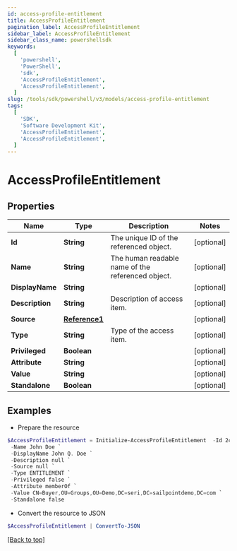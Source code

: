 ```yaml
---
id: access-profile-entitlement
title: AccessProfileEntitlement
pagination_label: AccessProfileEntitlement
sidebar_label: AccessProfileEntitlement
sidebar_class_name: powershellsdk
keywords:
  [
    'powershell',
    'PowerShell',
    'sdk',
    'AccessProfileEntitlement',
    'AccessProfileEntitlement',
  ]
slug: /tools/sdk/powershell/v3/models/access-profile-entitlement
tags:
  [
    'SDK',
    'Software Development Kit',
    'AccessProfileEntitlement',
    'AccessProfileEntitlement',
  ]
---
```


# AccessProfileEntitlement

## Properties

| Name | Type | Description | Notes |
| --- | --- | --- | --- |
| **Id** | **String** | The unique ID of the referenced object. | [optional] |
| **Name** | **String** | The human readable name of the referenced object. | [optional] |
| **DisplayName** | **String** |  | [optional] |
| **Description** | **String** | Description of access item. | [optional] |
| **Source** | [**Reference1**](reference1) |  | [optional] |
| **Type** | **String** | Type of the access item. | [optional] |
| **Privileged** | **Boolean** |  | [optional] |
| **Attribute** | **String** |  | [optional] |
| **Value** | **String** |  | [optional] |
| **Standalone** | **Boolean** |  | [optional] |

## Examples

- Prepare the resource

```powershell
$AccessProfileEntitlement = Initialize-AccessProfileEntitlement  -Id 2c91808568c529c60168cca6f90c1313 `
 -Name John Doe `
 -DisplayName John Q. Doe `
 -Description null `
 -Source null `
 -Type ENTITLEMENT `
 -Privileged false `
 -Attribute memberOf `
 -Value CN=Buyer,OU=Groups,OU=Demo,DC=seri,DC=sailpointdemo,DC=com `
 -Standalone false
```

- Convert the resource to JSON

```powershell
$AccessProfileEntitlement | ConvertTo-JSON
```

[[Back to top]](#)
